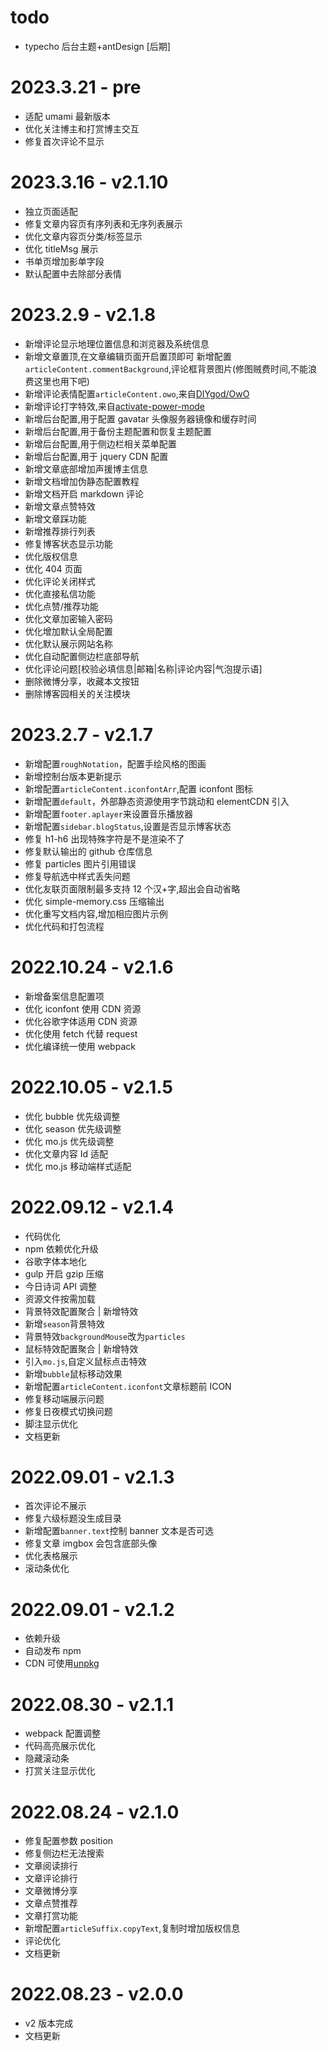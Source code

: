# todo

-   typecho 后台主题+antDesign [后期]

# 2023.3.21 - pre

-   适配 umami 最新版本
-   优化关注博主和打赏博主交互
-   修复首次评论不显示

# 2023.3.16 - v2.1.10

-   独立页面适配
-   修复文章内容页有序列表和无序列表展示
-   优化文章内容页分类/标签显示
-   优化 titleMsg 展示
-   书单页增加影单字段
-   默认配置中去除部分表情

# 2023.2.9 - v2.1.8

-   新增评论显示地理位置信息和浏览器及系统信息
-   新增文章置顶,在文章编辑页面开启置顶即可
    新增配置`articleContent.commentBackground`,评论框背景图片(修图贼费时间,不能浪费这里也用下吧)
-   新增评论表情配置`articleContent.owo`,来自[DIYgod/OwO](https://github.com/DIYgod/OwO)
-   新增评论打字特效,来自[activate-power-mode](https://github.com/disjukr/activate-power-mode)
-   新增后台配置,用于配置 gavatar 头像服务器镜像和缓存时间
-   新增后台配置,用于备份主题配置和恢复主题配置
-   新增后台配置,用于侧边栏相关菜单配置
-   新增后台配置,用于 jquery CDN 配置
-   新增文章底部增加声援博主信息
-   新增文档增加伪静态配置教程
-   新增文档开启 markdown 评论
-   新增文章点赞特效
-   新增文章踩功能
-   新增推荐排行列表
-   修复博客状态显示功能
-   优化版权信息
-   优化 404 页面
-   优化评论关闭样式
-   优化直接私信功能
-   优化点赞/推荐功能
-   优化文章加密输入密码
-   优化增加默认全局配置
-   优化默认展示网站名称
-   优化自动配置侧边栏底部导航
-   优化评论问题[校验必填信息|邮箱|名称|评论内容|气泡提示语]
-   删除微博分享，收藏本文按钮
-   删除博客园相关的关注模块

# 2023.2.7 - v2.1.7

-   新增配置`roughNotation`，配置手绘风格的图画
-   新增控制台版本更新提示
-   新增配置`articleContent.iconfontArr`,配置 iconfont 图标
-   新增配置`default`，外部静态资源使用字节跳动和 elementCDN 引入
-   新增配置`footer.aplayer`来设置音乐播放器
-   新增配置`sidebar.blogStatus`,设置是否显示博客状态
-   修复 h1-h6 出现特殊字符是不是渲染不了
-   修复默认输出的 github 仓库信息
-   修复 particles 图片引用错误
-   修复导航选中样式丢失问题
-   优化友联页面限制最多支持 12 个汉+字,超出会自动省略
-   优化 simple-memory.css 压缩输出
-   优化重写文档内容,增加相应图片示例
-   优化代码和打包流程

# 2022.10.24 - v2.1.6

-   新增备案信息配置项
-   优化 iconfont 使用 CDN 资源
-   优化谷歌字体适用 CDN 资源
-   优化使用 fetch 代替 request
-   优化编译统一使用 webpack

# 2022.10.05 - v2.1.5

-   优化 bubble 优先级调整
-   优化 season 优先级调整
-   优化 mo.js 优先级调整
-   优化文章内容 Id 适配
-   优化 mo.js 移动端样式适配

# 2022.09.12 - v2.1.4

-   代码优化
-   npm 依赖优化升级
-   谷歌字体本地化
-   gulp 开启 gzip 压缩
-   今日诗词 API 调整
-   资源文件按需加载
-   背景特效配置聚合 | 新增特效
-   新增`season`背景特效
-   背景特效`backgroundMouse`改为`particles`
-   鼠标特效配置聚合 | 新增特效
-   引入`mo.js`,自定义鼠标点击特效
-   新增`bubble`鼠标移动效果
-   新增配置`articleContent.iconfont`文章标题前 ICON
-   修复移动端展示问题
-   修复日夜模式切换问题
-   脚注显示优化
-   文档更新

# 2022.09.01 - v2.1.3

-   首次评论不展示
-   修复六级标题没生成目录
-   新增配置`banner.text`控制 banner 文本是否可选
-   修复文章 imgbox 会包含底部头像
-   优化表格展示
-   滚动条优化

# 2022.09.01 - v2.1.2

-   依赖升级
-   自动发布 npm
-   CDN 可使用[unpkg](https://www.unpkg.com/)

# 2022.08.30 - v2.1.1

-   webpack 配置调整
-   代码高亮展示优化
-   隐藏滚动条
-   打赏关注显示优化

# 2022.08.24 - v2.1.0

-   修复配置参数 position
-   修复侧边栏无法搜索
-   文章阅读排行
-   文章评论排行
-   文章微博分享
-   文章点赞推荐
-   文章打赏功能
-   新增配置`articleSuffix.copyText`,复制时增加版权信息
-   评论优化
-   文档更新

# 2022.08.23 - v2.0.0

-   v2 版本完成
-   文档更新
